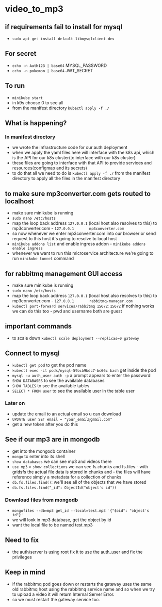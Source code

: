 # video_to_mp3

## if requirements fail to install for mysql

- `sudo apt-get install default-libmysqlclient-dev`

## For secret

- `echo -n Auth123 | base64` MYSQL_PASSWORD
- `echo -n pokemon | base64` JWT_SECRET

## To run

- `minikube start`
- in k9s choose 0 to see all
- from the manifest directory `kubectl apply -f ./`

## What is happening?

### In manifest directory

- we wrote the infrastructure code for our auth deployment
- when we apply the yaml files here will interface with the k8s api, which is the API for our k8s cluster(to interface with our k8s cluster)
- these files are going to interface with that API to provide services and resources(configmap and its secrets)
- to do that all we need to do is `kubectl apply -f ./` from the manifest directory to apply all the files in the manifest directory

## to make sure mp3converter.com gets routed to localhost

- make sure minikube is running
- `sudo nano /etc/hosts`
- map the loop back address `127.0.0.1` (local host also resolves to this) to mp3converter.com
        - `127.0.0.1       mp3converter.com`
- so now whenever we enter mp3converter.com into our browser or send request to this host it's going to resolve to local host
- `minikube addons list` and enable ingress addon
        - `minikube addons enable ingress`
- whenever we want to run this microservice architecture we're going to run `minikube tunnel` command

## for rabbitmq management GUI access

- make sure minikube is running
- `sudo nano /etc/hosts`
- map the loop back address `127.0.0.1` (local host also resolves to this) to mp3converter.com
        - `127.0.0.1       rabbitmq-manager.com`
- `kubectl port-forward services/rabbitmq 15672:15672` if nothing works we can do this too
        - pwd and username both are guest

## important commands

- to scale down `kubectl scale deployment --replicas=0 gateway`

## Connect to mysql

- `kubectl get pod` to get the pod name
- `kubectl exec -it pods/mysql-59bcb9bdc7-bc66c bash` get inside the pod
- `mysql -u auth_user auth -p` a prompt appears to enter the password
- `SHOW DATABASES` to see the available databases
- `SHOW TABLES` to see the available tables
- `SELECT * FROM user` to see the available user in the table user

### Later on

- update the email to an actual email so u can download
- `UPDATE user SET email = "your_email@gmail.com"`
- get a new token after you do this

## See if our mp3 are in mongodb

- get into the mongodb container
- `mongo` to enter into its shell
- `show databases` we can see mp3 and videos there
- `use mp3` > `show collections` we can see fs.chunks and fs.files
        - with gridsfs the actual file data is stored in chunks and
        - the files will have reference simply a metadata for a collection
                of chunks
- `db.fs.files.find()`: we'll see all of the objects that we have stored
- `db.fs.files.find("_id": ObjectId("object's id"))`

### Download files from mongodb

- `mongofiles --db=mp3 get_id --local=test.mp3 '{"$oid": "object's id"}'`
- we will look in mp3 database, get the object by id
- want the local file to be named test.mp3

## Need to fix

- the auth/server is using root fix it to use the auth_user and fix the privileges

## Keep in mind

- if the rabbitmq pod goes down or restarts the gateway uses the same old rabbitmq host using the rabbitmq service name and so when we try to upload a video it will return Internal Server Error.
- so we must restart the gateway service too.
